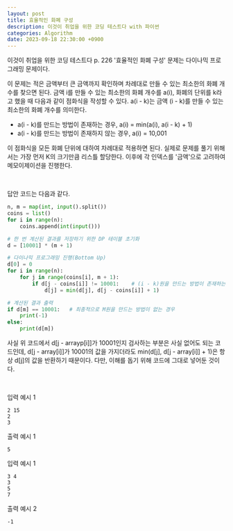 ```yaml
---
layout: post
title: 효율적인 화폐 구성
description: 이것이 취업을 위한 코딩 테스트다 with 파이썬
categories: Algorithm
date: 2023-09-18 22:30:00 +0900
---
```

이것이 취업을 위한 코딩 테스트다 p. 226 '효율적인 화폐 구성' 문제는 다이나믹 프로그래밍 문제이다.

이 문제는 적은 금액부터 큰 금액까지 확인하며 차례대로 만들 수 있는 최소한의 화폐 개수를 찾으면 된다. 금액 i를 만들 수 있는 최소한의 화폐 개수를 a(i), 화폐의 단위를 k라고 했을 때 다음과 같이 점화식을 작성할 수 있다. a(i - k)는 금액 (i - k)를 만들 수 있는 최소한의 화폐 개수를 의미한다.

* a(i - k)를 만드는 방법이 존재하는 경우, a(i) = min(a(i), a(i - k) + 1)
* a(i - k)를 만드는 방법이 존재하지 않는 경우, a(i) = 10,001

이 점화식을 모든 화폐 단위에 대하여 차례대로 적용하면 된다. 실제로 문제를 풀기 위해서는 가장 먼저 K의 크기만큼 리스틀 할당한다. 이후에 각 인덱스를 '금액'으로 고려하여 메모이제이션을 진행한다.

<br>

답안 코드는 다음과 같다.

```python
n, m = map(int, input().split())
coins = list()
for i in range(n):
    coins.append(int(input()))

# 한 번 계산된 결과를 저장하기 위한 DP 테이블 초기화
d = [10001] * (m + 1)

# 다이나믹 프로그래밍 진행(Bottom Up)
d[0] = 0
for i in range(n):
    for j in range(coins[i], m + 1):
        if d[j - coins[i]] != 10001:    # (i - k)원을 만드는 방법이 존재하는 경우
            d[j] = min(d[j], d[j - coins[i]] + 1)

# 계산된 결과 출력
if d[m] == 10001:   # 최종적으로 M원을 만드는 방법이 없는 경우
    print(-1)
else:
    print(d[m])
```

사실 위 코드에서 d[j - arrayp[i]]가 10001인지 검사하는 부분은 사실 없어도 되는 코드인데, d[j - array[i]]가 10001의 값을 가지더라도 min(d[j], d[j - array[i]] + 1)은 항상 d[j]의 값을 반환하기 때문이다. 다만, 이해를 돕기 위해 코드에 그대로 넣어둔 것이다.

<br>

입력 예시 1

```
2 15
2
3
```

출력 예시 1

```
5
```

입력 예시 1

```
3 4
3
5
7
```

출력 예시 2

```
-1
```